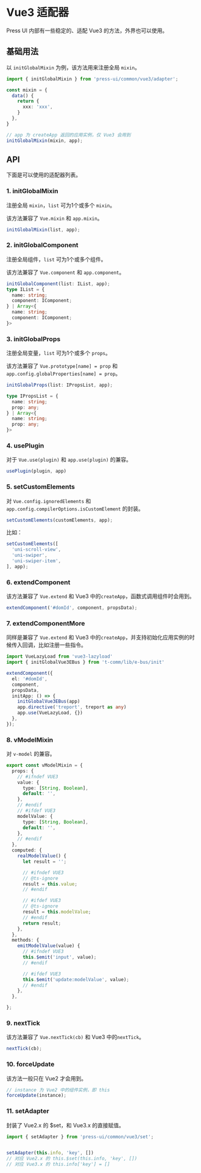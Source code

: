 # Vue3 适配器

Press UI 内部有一些稳定的、适配 Vue3 的方法，外界也可以使用。

## 基础用法

以 `initGlobalMixin` 为例，该方法用来注册全局 `mixin`。

```ts
import { initGlobalMixin } from 'press-ui/common/vue3/adapter';

const mixin = {
  data() {
    return {
      xxx: 'xxx',
    }
  },
}

// app 为 createApp 返回的应用实例，仅 Vue3 会用到
initGlobalMixin(mixin, app);
```

## API

下面是可以使用的适配器列表。

### 1. initGlobalMixin

注册全局 `mixin`，`list` 可为1个或多个 `mixin`。

该方法兼容了 `Vue.mixin` 和 `app.mixin`。

```ts
initGlobalMixin(list, app);
```

### 2. initGlobalComponent

注册全局组件，`list` 可为1个或多个组件。

该方法兼容了 `Vue.component` 和 `app.component`。

```ts
initGlobalComponent(list: IList, app);
type IList = {
  name: string;
  component: IComponent;
} | Array<{
  name: string;
  component: IComponent;
}>
```

### 3. initGlobalProps

注册全局变量，`list` 可为1个或多个 `props`。

该方法兼容了 `Vue.prototype[name] = prop` 和 `app.config.globalProperties[name] = prop`。

```ts
initGlobalProps(list: IPropsList, app);

type IPropsList = {
  name: string;
  prop: any;
} | Array<{
  name: string;
  prop: any;
}>
```

### 4. usePlugin

对于 `Vue.use(plugin)` 和 `app.use(plugin)` 的兼容。

```ts
usePlugin(plugin, app)
```

### 5. setCustomElements

对 `Vue.config.ignoredElements` 和 `app.config.compilerOptions.isCustomElement` 的封装。

```ts
setCustomElements(customElements, app);
```

比如：

```ts
setCustomElements([
  'uni-scroll-view',
  'uni-swiper',
  'uni-swiper-item',
], app);
```


### 6. extendComponent

该方法兼容了 `Vue.extend` 和 Vue3 中的`createApp`，函数式调用组件时会用到。

```ts
extendComponent('#domId', component, propsData);
```


### 7. extendComponentMore

同样是兼容了 `Vue.extend` 和 Vue3 中的`createApp`，并支持初始化应用实例的时候传入回调，比如注册一些指令。

```ts
import VueLazyLoad from 'vue3-lazyload'
import { initGlobalVue3EBus } from 't-comm/lib/e-bus/init'

extendComponent({
  el: '#domId',
  component,
  propsData,
  initApp: () => {
    initGlobalVue3EBus(app)
    app.directive('treport', treport as any)
    app.use(VueLazyLoad, {})
  },
});
```

### 8. vModelMixin

对 `v-model` 的兼容。

```ts
export const vModelMixin = {
  props: {
    // #ifndef VUE3
    value: {
      type: [String, Boolean],
      default: '',
    },
    // #endif
    // #ifdef VUE3
    modelValue: {
      type: [String, Boolean],
      default: '',
    },
    // #endif
  },
  computed: {
    realModelValue() {
      let result = '';

      // #ifndef VUE3
      // @ts-ignore
      result = this.value;
      // #endif

      // #ifdef VUE3
      // @ts-ignore
      result = this.modelValue;
      // #endif
      return result;
    },
  },
  methods: {
    emitModelValue(value) {
      // #ifndef VUE3
      this.$emit('input', value);
      // #endif

      // #ifdef VUE3
      this.$emit('update:modelValue', value);
      // #endif
    },
  },

};
```


### 9. nextTick

该方法兼容了 `Vue.nextTick(cb)` 和 Vue3 中的`nextTick`。

```ts
nextTick(cb);
```

### 10. forceUpdate

该方法一般只在 Vue2 才会用到。

```ts
// instance 为 Vue2 中的组件实例，即 this
forceUpdate(instance);
```

### 11. setAdapter

封装了 Vue2.x 的 $set，和 Vue3.x 的直接赋值。

```ts
import { setAdapter } from 'press-ui/common/vue3/set';


setAdapter(this.info, 'key', [])
// 对应 Vue2.x 的 this.$set(this.info, 'key', [])
// 对应 Vue3.x 的 this.info['key'] = []
```
